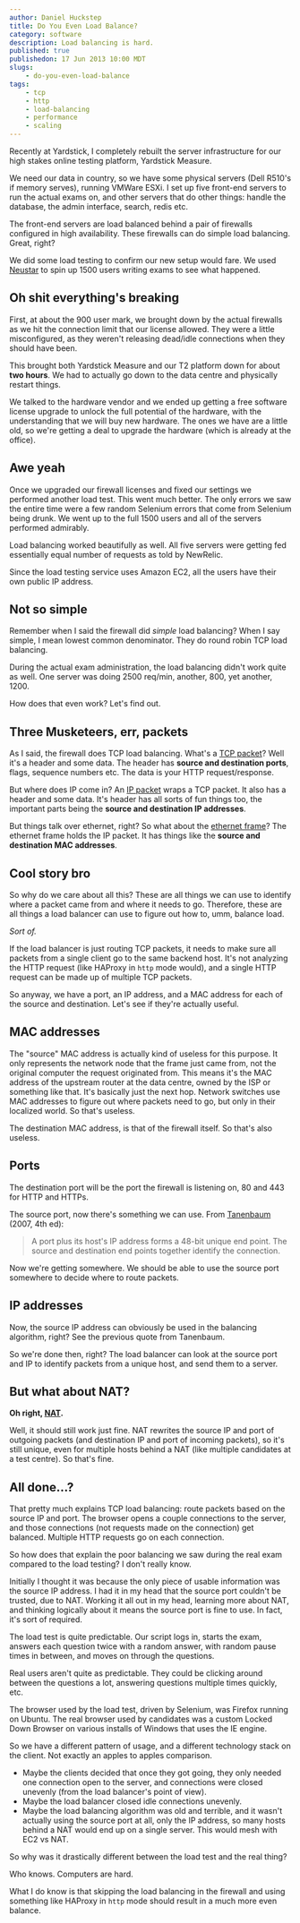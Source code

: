 ```yaml
--- 
author: Daniel Huckstep
title: Do You Even Load Balance?
category: software
description: Load balancing is hard.
published: true
publishedon: 17 Jun 2013 10:00 MDT
slugs: 
    - do-you-even-load-balance
tags: 
    - tcp
    - http
    - load-balancing
    - performance
    - scaling
---
```

Recently at Yardstick, I completely rebuilt the server infrastructure for our high stakes online testing platform, Yardstick Measure.

We need our data in country, so we have some physical servers (Dell R510's if memory serves), running VMWare ESXi. I set up five front-end servers to run the actual exams on, and other servers that do other things: handle the database, the admin interface, search, redis etc.

The front-end servers are load balanced behind a pair of firewalls configured in high availability. These firewalls can do simple load balancing. Great, right?

We did some load testing to confirm our new setup would fare. We used [Neustar](http://www.neustar.biz/enterprise/web-performance/what-is-load-testing#.Uby0sPZAQb4) to spin up 1500 users writing exams to see what happened.

## Oh shit everything's breaking

First, at about the 900 user mark, we brought down by the actual firewalls as we hit the connection limit that our license allowed. They were a little misconfigured, as they weren't releasing dead/idle connections when they should have been.

This brought both Yardstick Measure and our T2 platform down for about **two hours**. We had to actually go down to the data centre and physically restart things.

We talked to the hardware vendor and we ended up getting a free software license upgrade to unlock the full potential of the hardware, with the understanding that we will buy new hardware. The ones we have are a little old, so we're getting a deal to upgrade the hardware (which is already at the office).

## Awe yeah

Once we upgraded our firewall licenses and fixed our settings we performed another load test. This went much better. The only errors we saw the entire time were a few random Selenium errors that come from Selenium being drunk. We went up to the full 1500 users and all of the servers performed admirably.

Load balancing worked beautifully as well. All five servers were getting fed essentially equal number of requests as told by NewRelic.

Since the load testing service uses Amazon EC2, all the users have their own public IP address.

## Not so simple

Remember when I said the firewall did *simple* load balancing? When I say simple, I mean lowest common denominator. They do round robin TCP load balancing.

During the actual exam administration, the load balancing didn't work quite as well. One server was doing 2500 req/min, another, 800, yet another, 1200.

How does that even work? Let's find out.

## Three Musketeers, err, packets

As I said, the firewall does TCP load balancing. What's a [TCP packet](http://en.wikipedia.org/wiki/TCP_packet#TCP_segment_structure)? Well it's a header and some data. The header has **source and destination ports**, flags, sequence numbers etc. The data is your HTTP request/response.

But where does IP come in? An [IP packet](http://en.wikipedia.org/wiki/IP_packet) wraps a TCP packet. It also has a header and some data. It's header has all sorts of fun things too, the important parts being the **source and destination IP addresses**.

But things talk over ethernet, right? So what about the [ethernet frame](http://en.wikipedia.org/wiki/Ethernet_frame)? The ethernet frame holds the IP packet. It has things like the **source and destination MAC addresses**.

## Cool story bro

So why do we care about all this? These are all things we can use to identify where a packet came from and where it needs to go. Therefore, these are all things a load balancer can use to figure out how to, umm, balance load.

*Sort of.*

If the load balancer is just routing TCP packets, it needs to make sure all packets from a single client go to the same backend host. It's not analyzing the HTTP request (like HAProxy in `http` mode would), and a single HTTP request can be made up of multiple TCP packets.

So anyway, we have a port, an IP address, and a MAC address for each of the source and destination. Let's see if they're actually useful.

## MAC addresses

The "source" MAC address is actually kind of useless for this purpose. It only represents the network node that the frame just came from, not the original computer the request originated from. This means it's the MAC address of the upstream router at the data centre, owned by the ISP or something like that. It's basically just the next hop. Network switches use MAC addresses to figure out where packets need to go, but only in their localized world. So that's useless.

The destination MAC address, is that of the firewall itself. So that's also useless.

## Ports

The destination port will be the port the firewall is listening on, 80 and 443 for HTTP and HTTPs.

The source port, now there's something we can use. From [Tanenbaum](http://www.amazon.com/Computer-Networks-4th-Edition-ebook/dp/B00371V7RO) (2007, 4th ed):

> A port plus its host's IP address forms a 48-bit unique end point. The source and destination end points together identify the connection.

Now we're getting somewhere. We should be able to use the source port somewhere to decide where to route packets.

## IP addresses

Now, the source IP address can obviously be used in the balancing algorithm, right? See the previous quote from Tanenbaum.

So we're done then, right? The load balancer can look at the source port and IP to identify packets from a unique host, and send them to a server.

## But what about NAT?

**Oh right, [NAT](http://en.wikipedia.org/wiki/Network_address_translation).**

Well, it should still work just fine. NAT rewrites the source IP and port of outgoing packets (and destination IP and port of incoming packets), so it's still unique, even for multiple hosts behind a NAT (like multiple candidates at a test centre). So that's fine.

## All done…?

That pretty much explains TCP load balancing: route packets based on the source IP and port. The browser opens a couple connections to the server, and those connections (not requests made on the connection) get balanced. Multiple HTTP requests go on each connection.

So how does that explain the poor balancing we saw during the real exam compared to the load testing? I don't really know.

Initially I thought it was because the only piece of usable information was the source IP address. I had it in my head that the source port couldn't be trusted, due to NAT. Working it all out in my head, learning more about NAT, and thinking logically about it means the source port is fine to use. In fact, it's sort of required.

The load test is quite predictable. Our script logs in, starts the exam, answers each question twice with a random answer, with random pause times in between, and moves on through the questions.

Real users aren't quite as predictable. They could be clicking around between the questions a lot, answering questions multiple times quickly, etc.

The browser used by the load test, driven by Selenium, was Firefox running on Ubuntu. The real browser used by candidates was a custom Locked Down Browser on various installs of Windows that uses the IE engine.

So we have a different pattern of usage, and a different technology stack on the client. Not exactly an apples to apples comparison.

* Maybe the clients decided that once they got going, they only needed one connection open to the server, and connections were closed unevenly (from the load balancer's point of view).
* Maybe the load balancer closed idle connections unevenly.
* Maybe the load balancing algorithm was old and terrible, and it wasn't actually using the source port at all, only the IP address, so many hosts behind a NAT would end up on a single server. This would mesh with EC2 vs NAT.

So why was it drastically different between the load test and the real thing?

Who knows. Computers are hard.

What I do know is that skipping the load balancing in the firewall and using something like HAProxy in `http` mode should result in a much more even balance.
